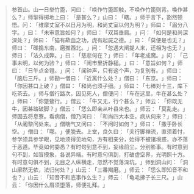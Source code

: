 > 参首山。山一日举竹篦，问曰：​「唤作竹篦即触，不唤作竹篦则背。喚作甚么？​」师掣得掷地上曰：​「是甚么？​」山曰：​「瞎。​」师于言下，豁然顿悟。问：​「维摩丈室不以日月为明，和尚丈室以何为明？​」师曰：​「眉分八字。​」曰：​「未审意旨如何？​」师曰：​「双耳垂肩。​」问：​「如何是和尚深深处？​」师曰：​「猫有歃血之功，虎有起屍之德。​」曰：​「莫便是也无？​」师曰：​「碓搗东南，磨推西北。​」问：​「忽遇大阐提人来，还相为也无？​」师曰：​「法久成弊。​」曰：​「慈悲何在？​」师曰：​「年老成魔。​」问：​「己事未明，以何为验？​」师曰：​「闹市里折静槌。​」曰：​「意旨如何？​」师曰：​「日午点金镫。​」问：​「闻钟声，只有这个声，为复別有。​」师曰：​「脑后三斤。​」师勘一僧曰：​「近离什么处？​」僧曰：​「东京。​」师曰：​「你因甚口上破？​」僧曰：​「和尚也须子细。​」师曰：​「七棒对十三，库下吃茶去。​」师与僧行路次，因见死人，僧便问：​「车在这里，牛在甚么处？​」师曰：​「你蹩躠行。​」僧云：​「牛又无，行个甚么？​」师云：​「你既无牛，因甚踏破脚？​」僧云：​「恁么即亲从叶县来也。​」师云：​「莫乱走。​」师因去将息寮。看病僧，僧乃问曰：​「和尚四大本空，病从何来？​」师曰：​「从阇黎问处来。​」僧喘气又问曰：​「不问时如何？​」师曰：​「撒手卧长空。​」僧曰：​「哪。​」便脱去。上堂，良久曰：​「夫行脚禅流，直须着忖，参学须具参学眼，见地须得见地句，方有相亲分，始得不被诸境惑，亦不落于恶道。毕竟如何委悉？有时句到意不到，妄缘前尘，分别影事。有时意到句不到，如盲摸象，各说异端。有时意句俱到，打破虚空界，光明照十方。有时意句俱不到，无目之人纵横走，忽然不觉落深坑。​」师到洞山问：​「洞山廓然无依，法归何处？​」山云：​「三番羯磨。​」师云：​「恁么即知音不和也？​」山云：​「知音不和底事作么生？​」师云：​「龟毛拂子长三尺。​」山云：​「你因什么眉须堕落，师便礼拜。​」


